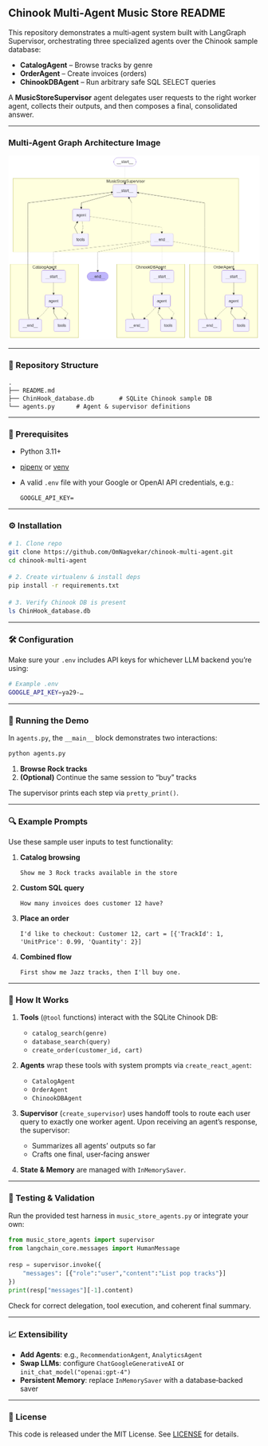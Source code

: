 ## Chinook Multi‑Agent Music Store README

This repository demonstrates a multi‑agent system built with LangGraph Supervisor, orchestrating three specialized agents over the Chinook sample database:

* **CatalogAgent** – Browse tracks by genre
* **OrderAgent** – Create invoices (orders)
* **ChinookDBAgent** – Run arbitrary safe SQL SELECT queries

A **MusicStoreSupervisor** agent delegates user requests to the right worker agent, collects their outputs, and then composes a final, consolidated answer.

---

### Multi-Agent Graph Architecture Image

![alt text](https://github.com/OmNagvekar/chinook-multi-agent/blob/main/Multi_agent_architecture.png?raw=true)

---

### 📁 Repository Structure

```
.
├── README.md
├── ChinHook_database.db       # SQLite Chinook sample DB
└── agents.py      # Agent & supervisor definitions
```

---

### 🔧 Prerequisites

* Python 3.11+
* [pipenv](https://pipenv.pypa.io/) or [venv](https://docs.python.org/3/library/venv.html)
* A valid `.env` file with your Google or OpenAI API credentials, e.g.:

  ```.env
  GOOGLE_API_KEY=
  ```

---

### ⚙️ Installation

```bash
# 1. Clone repo
git clone https://github.com/OmNagvekar/chinook-multi-agent.git
cd chinook-multi-agent

# 2. Create virtualenv & install deps
pip install -r requirements.txt

# 3. Verify Chinook DB is present
ls ChinHook_database.db
```

---

### 🛠️ Configuration

Make sure your `.env` includes API keys for whichever LLM backend you’re using:

```bash
# Example .env
GOOGLE_API_KEY=ya29-…
```

---

### 🚀 Running the Demo

In `agents.py`, the `__main__` block demonstrates two interactions:

```bash
python agents.py
```

1. **Browse Rock tracks**
2. **(Optional)** Continue the same session to “buy” tracks

The supervisor prints each step via `pretty_print()`.

---

### 🔍 Example Prompts

Use these sample user inputs to test functionality:

1. **Catalog browsing**

   ```
   Show me 3 Rock tracks available in the store
   ```

2. **Custom SQL query**

   ```
   How many invoices does customer 12 have?
   ```

3. **Place an order**

   ```
   I'd like to checkout: Customer 12, cart = [{'TrackId': 1, 'UnitPrice': 0.99, 'Quantity': 2}]
   ```

4. **Combined flow**

   ```
   First show me Jazz tracks, then I'll buy one.
   ```

---

### 🧩 How It Works

1. **Tools** (`@tool` functions) interact with the SQLite Chinook DB:

   * `catalog_search(genre)`
   * `database_search(query)`
   * `create_order(customer_id, cart)`

2. **Agents** wrap these tools with system prompts via `create_react_agent`:

   * `CatalogAgent`
   * `OrderAgent`
   * `ChinookDBAgent`

3. **Supervisor** (`create_supervisor`) uses handoff tools to route each user query to exactly one worker agent. Upon receiving an agent’s response, the supervisor:

   * Summarizes all agents’ outputs so far
   * Crafts one final, user‑facing answer

4. **State & Memory** are managed with `InMemorySaver`.

---

### 🧪 Testing & Validation

Run the provided test harness in `music_store_agents.py` or integrate your own:

```python
from music_store_agents import supervisor
from langchain_core.messages import HumanMessage

resp = supervisor.invoke({
    "messages": [{"role":"user","content":"List pop tracks"}]
})
print(resp["messages"][-1].content)
```

Check for correct delegation, tool execution, and coherent final summary.

---

### 📈 Extensibility

* **Add Agents**: e.g., `RecommendationAgent`, `AnalyticsAgent`
* **Swap LLMs**: configure `ChatGoogleGenerativeAI` or `init_chat_model("openai:gpt-4")`
* **Persistent Memory**: replace `InMemorySaver` with a database‑backed saver

---

### 📜 License

This code is released under the MIT License. See [LICENSE](LICENSE) for details.
